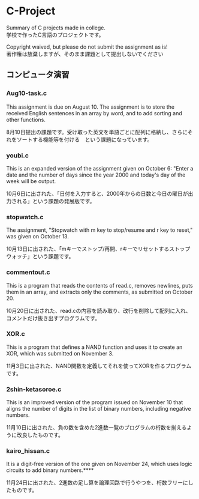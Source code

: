 # C-Project
Summary of C projects made in college.   
学校で作ったC言語のプロジェクトです。

Copyright waived, but please do not submit the assignment as is!  
著作権は放棄しますが、そのまま課題として提出しないでください

## コンピュータ演習

### Aug10-task.c　
This assignment is due on August 10. The assignment is to store the received English sentences in an array by word, and to add sorting and other functions.

8月10日提出の課題です。受け取った英文を単語ごとに配列に格納し、さらにそれをソートする機能等を付ける　という課題になっています。

### youbi.c
This is an expanded version of the assignment given on October 6: "Enter a date and the number of days since the year 2000 and today's day of the week will be output.

10月6日に出された、「日付を入力すると、2000年からの日数と今日の曜日が出力される」という課題の発展版です。

### stopwatch.c
The assignment, "Stopwatch with m key to stop/resume and r key to reset," was given on October 13.

10月13日に出された、「mキーでストップ/再開、rキーでリセットするストップウォッチ」という課題です。

### commentout.c
This is a program that reads the contents of read.c, removes newlines, puts them in an array, and extracts only the comments, as submitted on October 20.

10月20日に出された、read.cの内容を読み取り、改行を削除して配列に入れ、コメントだけ抜き出すプログラムです。

### XOR.c
This is a program that defines a NAND function and uses it to create an XOR, which was submitted on November 3.

11月3日に出された、NAND関数を定義してそれを使ってXORを作るプログラムです。

### 2shin-ketasoroe.c
This is an improved version of the program issued on November 10 that aligns the number of digits in the list of binary numbers, including negative numbers.

11月10日に出された、負の数を含めた2進数一覧のプログラムの桁数を揃えるように改良したものです。

### kairo_hissan.c
It is a digit-free version of the one given on November 24, which uses logic circuits to add binary numbers.****

11月24日に出された、2進数の足し算を論理回路で行うやつを、桁数フリーにしたものです。